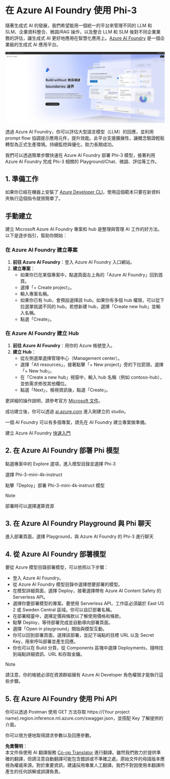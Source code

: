<!--
CO_OP_TRANSLATOR_METADATA:
{
  "original_hash": "3a1e48b628022485aac989c9f733e792",
  "translation_date": "2025-05-08T05:00:04+00:00",
  "source_file": "md/02.QuickStart/AzureAIFoundry_QuickStart.md",
  "language_code": "tw"
}
-->
# **在 Azure AI Foundry 使用 Phi-3**

隨著生成式 AI 的發展，我們希望能用一個統一的平台來管理不同的 LLM 和 SLM、企業資料整合、微調/RAG 操作，以及整合 LLM 和 SLM 後對不同企業業務的評估，讓生成式 AI 更好地應用在智慧化應用上。[Azure AI Foundry](https://ai.azure.com) 是一個企業級的生成式 AI 應用平台。

![aistudo](../../../../translated_images/aifoundry_home.f28a8127c96c7d93d6fb1d0a69b635bc36834da1f0615d7d2b8be216021d9eeb.tw.png)

透過 Azure AI Foundry，你可以評估大型語言模型（LLM）的回應，並利用 prompt flow 協調提示應用元件，提升效能。此平台支援擴展性，讓概念驗證輕鬆轉型為正式生產環境。持續監控與優化，助力長期成功。

我們可以透過簡單步驟快速在 Azure AI Foundry 部署 Phi-3 模型，接著利用 Azure AI Foundry 完成 Phi-3 相關的 Playground/Chat、微調、評估等工作。

## **1. 準備工作**

如果你已經在機器上安裝了 [Azure Developer CLI](https://learn.microsoft.com/azure/developer/azure-developer-cli/overview?WT.mc_id=aiml-138114-kinfeylo)，使用這個範本只要在新資料夾執行這個指令就很簡單了。

## 手動建立

建立 Microsoft Azure AI Foundry 專案和 hub 是整理與管理 AI 工作的好方法。以下是逐步指引，幫助你開始：

### 在 Azure AI Foundry 建立專案

1. **前往 Azure AI Foundry**：登入 Azure AI Foundry 入口網站。
2. **建立專案**：
   - 如果你已在某個專案中，點選頁面左上角的「Azure AI Foundry」回到首頁。
   - 選擇「+ Create project」。
   - 輸入專案名稱。
   - 如果你已有 hub，會預設選擇該 hub。如果你有多個 hub 權限，可以從下拉選單挑選不同的 hub。若想新建 hub，選擇「Create new hub」並輸入名稱。
   - 點選「Create」。

### 在 Azure AI Foundry 建立 Hub

1. **前往 Azure AI Foundry**：用你的 Azure 帳號登入。
2. **建立 Hub**：
   - 從左側選單選擇管理中心（Management center）。
   - 選擇「All resources」，接著點擊「+ New project」旁的下拉箭頭，選擇「+ New hub」。
   - 在「Create a new hub」視窗中，輸入 hub 名稱（例如 contoso-hub），並依需求修改其他欄位。
   - 點選「Next」，檢視資訊後，點選「Create」。

更詳細的操作說明，請參考官方 [Microsoft 文件](https://learn.microsoft.com/azure/ai-studio/how-to/create-projects)。

成功建立後，你可以透過 [ai.azure.com](https://ai.azure.com/) 進入剛建立的 studio。

一個 AI Foundry 可以有多個專案，請先在 AI Foundry 建立專案做準備。

建立 Azure AI Foundry [快速入門](https://learn.microsoft.com/azure/ai-studio/quickstarts/get-started-code)

## **2. 在 Azure AI Foundry 部署 Phi 模型**

點選專案中的 Explore 選項，進入模型目錄並選擇 Phi-3

選擇 Phi-3-mini-4k-instruct

點擊「Deploy」部署 Phi-3-mini-4k-instruct 模型

> [!NOTE]
>
> 部署時可以選擇運算資源

## **3. 在 Azure AI Foundry Playground 與 Phi 聊天**

進入部署頁面，選擇 Playground，與 Azure AI Foundry 的 Phi-3 進行聊天

## **4. 從 Azure AI Foundry 部署模型**

要從 Azure 模型目錄部署模型，可以依照以下步驟：

- 登入 Azure AI Foundry。
- 從 Azure AI Foundry 模型目錄中選擇想要部署的模型。
- 在模型詳細頁面，選擇 Deploy，接著選擇帶有 Azure AI Content Safety 的 Serverless API。
- 選擇你要部署模型的專案。要使用 Serverless API，工作區必須屬於 East US 2 或 Sweden Central 區域。你可以自訂部署名稱。
- 在部署精靈中，選擇定價與條款以了解使用價格和條款。
- 點擊 Deploy，等待部署完成並自動導向部署頁面。
- 選擇「Open in playground」開始與模型互動。
- 你可以回到部署頁面，選擇該部署，並記下端點的目標 URL 以及 Secret Key，用來呼叫部署並產生回應。
- 你也可以在 Build 分頁，從 Components 區塊中選擇 Deployments，隨時找到端點詳細資訊、URL 和存取金鑰。

> [!NOTE]
> 請注意，你的帳號必須在資源群組擁有 Azure AI Developer 角色權限才能執行這些步驟。

## **5. 在 Azure AI Foundry 使用 Phi API**

你可以透過 Postman 使用 GET 方法存取 https://{Your project name}.region.inference.ml.azure.com/swagger.json，並搭配 Key 了解提供的介面。

你可以很方便地取得請求參數以及回應參數。

**免責聲明**：  
本文件係使用 AI 翻譯服務 [Co-op Translator](https://github.com/Azure/co-op-translator) 進行翻譯。雖然我們致力於提供準確的翻譯，但請注意自動翻譯可能包含錯誤或不準確之處。原始文件的母語版本應視為權威來源。對於重要資訊，建議採用專業人工翻譯。我們不對因使用本翻譯所產生的任何誤解或誤譯負責。